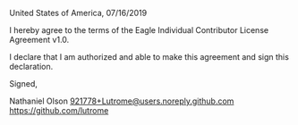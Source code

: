 United States of America, 07/16/2019

I hereby agree to the terms of the Eagle Individual Contributor License
Agreement v1.0.

I declare that I am authorized and able to make this agreement and sign this
declaration.

Signed,

Nathaniel Olson 921778+Lutrome@users.noreply.github.com https://github.com/lutrome

